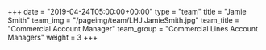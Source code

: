 +++
date = "2019-04-24T05:00:00+00:00"
type = "team"
title = "Jamie Smith"
team_img = "/pageimg/team/LHJ.JamieSmith.jpg"
team_title = "Commercial Account Manager"
team_group = "Commercial Lines Account Managers"
weight = 3
+++